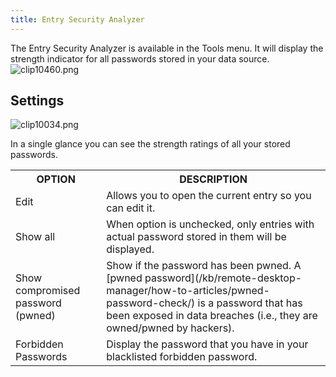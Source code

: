 ```yaml
---
title: Entry Security Analyzer
---
```

The Entry Security Analyzer is available in the Tools menu. It will display the strength indicator for all passwords stored in your data source.  
![clip10460.png](/img/en/rdm/mac/clip10460.png) 

## Settings 

![clip10034.png](/img/en/rdm/mac/clip10034.png) 

In a single glance you can see the strength ratings of all your stored passwords. 

<table>
	<tr>
		<th>
OPTION 
		</th>
		<th>
DESCRIPTION 
		</th>
	</tr>
	<tr>
		<td>
Edit 
		</td>
		<td>
Allows you to open the current entry so you can edit it. 
		</td>
	</tr>
	<tr>
		<td>
Show all 
		</td>
		<td>
When option is unchecked, only entries with actual password stored in them will be displayed. 
		</td>
	</tr>
	<tr>
		<td>
Show compromised password (pwned) 
		</td>
		<td>
Show if the password has been pwned. A [pwned password](/kb/remote-desktop-manager/how-to-articles/pwned-password-check/) is a password that has been exposed in data breaches (i.e., they are owned/pwned by hackers). 
		</td>
	</tr>
	<tr>
		<td>
Forbidden Passwords 
		</td>
		<td>
Display the password that you have in your blacklisted forbidden password. 
		</td>
	</tr>
</table>


